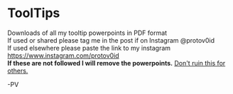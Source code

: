 # ToolTips
Downloads of all my tooltip powerpoints in PDF format</br>
If used or shared please tag me in the post if on Instagram @protov0id</br>
If used elsewhere please paste the link to my instagram https://www.instagram.com/protov0id </br>
<b>If these are not followed I will remove the powerpoints.</b> <ins>Don't ruin this for others.</ins></br>

-PV
